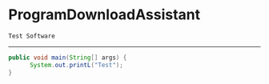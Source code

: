 # ProgramDownloadAssistant

``Test Software``

-----------------------------------------

```java
public void main(String[] args) {
      System.out.printL("Test");
}
```
